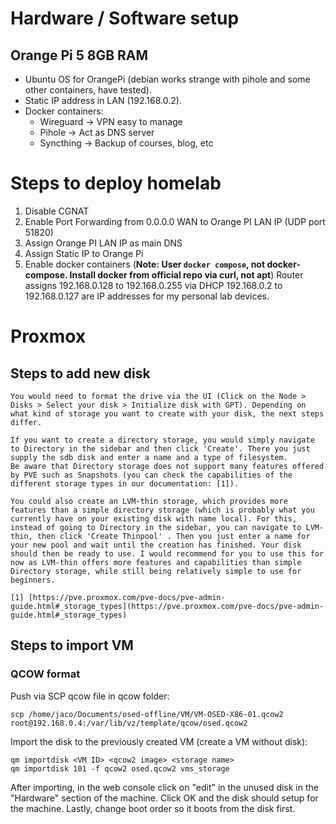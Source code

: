 # Hardware / Software setup
## Orange Pi 5 8GB RAM
- Ubuntu OS for OrangePi (debian works strange with pihole and some other containers, have tested).
- Static IP address in LAN (192.168.0.2).
- Docker containers:
	- Wireguard -> VPN easy to manage
	- Pihole -> Act as DNS server
	- Syncthing -> Backup of courses, blog, etc
# Steps to deploy homelab
1. Disable CGNAT
2. Enable Port Forwarding from 0.0.0.0 WAN to Orange PI LAN IP (UDP port 51820)
3. Assign Orange PI LAN IP as main DNS
4. Assign Static IP to Orange Pi
5. Enable docker containers (**Note: User `docker compose`, not docker-compose. Install docker from official repo via curl, not apt**)
Router assigns 192.168.0.128 to 192.168.0.255 via DHCP
192.168.0.2 to 192.168.0.127 are IP addresses for my personal lab devices.



# Proxmox 

## Steps to add new disk
```
You would need to format the drive via the UI (Click on the Node > Disks > Select your disk > Initialize disk with GPT). Depending on what kind of storage you want to create with your disk, the next steps differ.  
  
If you want to create a directory storage, you would simply navigate to Directory in the sidebar and then click 'Create'. There you just supply the sdb disk and enter a name and a type of filesystem.  
Be aware that Directory storage does not support many features offered by PVE such as Snapshots (you can check the capabilities of the different storage types in our documentation: [1]).  
  
You could also create an LVM-thin storage, which provides more features than a simple directory storage (which is probably what you currently have on your existing disk with name local). For this, instead of going to Directory in the sidebar, you can navigate to LVM-thin, then click 'Create Thinpool' . Then you just enter a name for your new pool and wait until the creation has finished. Your disk should then be ready to use. I would recommend for you to use this for now as LVM-thin offers more features and capabilities than simple Directory storage, while still being relatively simple to use for beginners.  
  
[1] [https://pve.proxmox.com/pve-docs/pve-admin-guide.html#_storage_types](https://pve.proxmox.com/pve-docs/pve-admin-guide.html#_storage_types)
```

## Steps to import VM
### QCOW format
Push via SCP qcow file in qcow folder:
```
scp /home/jaco/Documents/osed-offline/VM/VM-OSED-X86-01.qcow2 root@192.168.0.4:/var/lib/vz/template/qcow/osed.qcow2
```
Import the disk to the previously created VM (create a VM without disk):
```
qm importdisk <VM ID> <qcow2 image> <storage name>
qm importdisk 101 -f qcow2 osed.qcow2 vms_storage
```

After importing, in the web console click on "edit" in the unused disk in the "Hardware" section of the machine. Click OK and the disk should setup for the machine.
Lastly, change boot order so it boots from the disk first.
